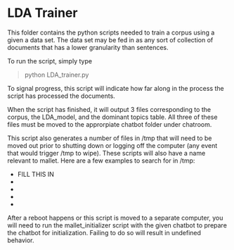 # LDA Trainer

This folder contains the python scripts needed to train a corpus using a
given a data set. The data set may be fed in as any sort of collection of
documents that has a lower granularity than sentences.

To run the script, simply type
> python LDA_trainer.py

To signal progress, this script will indicate how far along in the process
the script has processed the documents.

When the script has finished, it will output 3 files corresponding to the
corpus, the LDA_model, and the dominant topics table. All three of these
files must be moved to the approrpiate chatbot folder under chatroom.

This script also generates a number of files in /tmp that will need to be
moved out prior to shutting down or logging off the computer (any event
that would trigger /tmp to wipe). These scripts will also have a name
relevant to mallet. Here are a few examples to search for in /tmp:

* FILL THIS IN
*
*
*
*

After a reboot happens or this script is moved to a separate computer, you
will need to run the mallet_initializer script with the given chatbot to
prepare the chatbot for initialization. Failing to do so will result in
undefined behavior.
